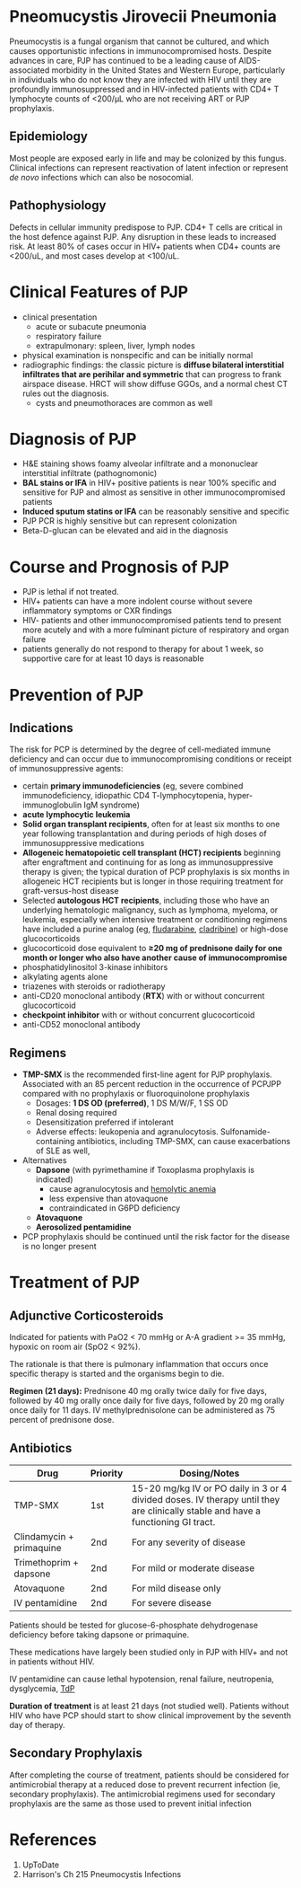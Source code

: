 # Pneomucystis Jirovecii Pneumonia

Pneumocystis is a fungal organism that cannot be cultured, and which causes opportunistic infections in immunocompromised hosts. Despite advances in care, PJP has continued to be a leading cause of
AIDS-associated morbidity in the United States and Western Europe,
particularly in individuals who do not know they are infected with
HIV until they are profoundly immunosuppressed and in HIV-infected
patients with CD4+ T lymphocyte counts of <200/μL who are not
receiving ART or PJP prophylaxis.

## Epidemiology
Most people are exposed early in life and may be colonized by this fungus. Clinical infections can represent reactivation of latent infection or represent *de novo* infections which can also be nosocomial.

## Pathophysiology
Defects in cellular immunity predispose to PJP. CD4+ T cells are critical in the host defence against PJP. Any disruption in these leads to increased risk.  At least 80% of cases occur in HIV+ patients when CD4+ counts are <200/uL, and most cases develop at <100/uL.

# Clinical Features of PJP
- clinical presentation
	- acute or subacute pneumonia
	- respiratory failure
	- extrapulmonary: spleen, liver, lymph nodes
- physical examination is nonspecific and can be initially normal
- radiographic findings: the classic picture is **diffuse bilateral interstitial infiltrates that are perihilar and symmetric** that can progress to frank airspace disease. HRCT will show diffuse GGOs, and a normal chest CT rules out the diagnosis.
	- cysts and pneumothoraces are common as well

# Diagnosis of PJP
- H&E staining shows foamy alveolar infiltrate and a mononuclear interstitial infiltrate (pathognomonic)
- **BAL stains or IFA** in HIV+ positive patients is near 100% specific and sensitive for PJP and almost as sensitive in other immunocompromised patients
- **Induced sputum statins or IFA** can be reasonably sensitive and specific
- PJP PCR is highly sensitive but can represent colonization
- Beta-D-glucan can be elevated and aid in the diagnosis

# Course and Prognosis of PJP
- PJP is lethal if not treated.
- HIV+ patients can have a more indolent course without severe inflammatory symptoms or CXR findings
- HIV- patients and other immunocompromised patients tend to present more acutely and with a more fulminant picture of respiratory and organ failure
- patients generally do not respond to therapy for about 1 week, so supportive care for at least 10 days is reasonable


# Prevention of PJP
## Indications
The risk for PCP is determined by the degree of cell-mediated immune deficiency and can occur due to immunocompromising conditions or receipt of immunosuppressive agents:

- certain **primary immunodeficiencies** (eg, severe combined immunodeficiency, idiopathic CD4 T-lymphocytopenia, hyper-immunoglobulin IgM syndrome)
- **acute lymphocytic leukemia**
- **Solid organ transplant recipients**, often for at least six months to one year following transplantation and during periods of high doses of immunosuppressive medications
- **Allogeneic hematopoietic cell transplant (HCT) recipients** beginning after engraftment and continuing for as long as immunosuppressive therapy is given; the typical duration of PCP prophylaxis is six months in allogeneic HCT recipients but is longer in those requiring treatment for graft-versus-host disease
- Selected **autologous HCT recipients**, including those who have an underlying hematologic malignancy, such as lymphoma, myeloma, or leukemia, especially when intensive treatment or conditioning regimens have included a purine analog (eg, [fludarabine](https://www.uptodate.com/contents/fludarabine-drug-information?search=pjp&topicRef=1393&source=see_link), [cladribine](https://www.uptodate.com/contents/cladribine-drug-information?search=pjp&topicRef=1393&source=see_link)) or high-dose glucocorticoids
- glucocorticoid dose equivalent to **≥20 mg of prednisone daily for one month or longer who also have another cause of immunocompromise**
- phosphatidylinositol 3-kinase inhibitors
- alkylating agents alone
- triazenes with steroids or radiotherapy
- anti-CD20 monoclonal antibody (**RTX**) with or without concurrent glucocorticoid
- **checkpoint inhibitor** with or without concurrent glucocorticoid
- anti-CD52 monoclonal antibody

## Regimens
- **TMP-SMX** is the recommended first-line agent for PJP prophylaxis. Associated with an 85 percent reduction in the occurrence of PCPJPP compared with no prophylaxis or fluoroquinolone prophylaxis
	- Dosages: **1 DS OD (preferred)**, 1 DS M/W/F, 1 SS OD
	- Renal dosing required
	- Desensitization preferred if intolerant
	- Adverse effects: leukopenia and agranulocytosis. Sulfonamide-containing antibiotics, including TMP-SMX, can cause exacerbations of SLE as well,
- Alternatives
	- **Dapsone** (with pyrimethamine if Toxoplasma prophylaxis is indicated)
		- cause agranulocytosis and [hemolytic anemia](../Hematology/Hemolytic%20Anemia.md)
		- less expensive than atovaquone
		- contraindicated in G6PD deficiency
	- **Atovaquone**
	- **Aerosolized pentamidine**
- PCP prophylaxis should be continued until the risk factor for the disease is no longer present

# Treatment of PJP
## Adjunctive Corticosteroids
Indicated for patients with PaO2 < 70 mmHg or A-A gradient >= 35 mmHg, hypoxic on room air (SpO2 < 92%).

The rationale is that there is pulmonary inflammation that occurs once specific therapy is started and the organisms begin to die.

**Regimen (21 days):** Prednisone 40 mg orally twice daily for five days, followed by 40 mg orally once daily for five days, followed by 20 mg orally once daily for 11 days. IV methylprednisolone can be administered as 75 percent of prednisone dose.

## Antibiotics
| Drug                     | Priority   | Dosing/Notes                                                                                                                           |
| ------------------------ | ---------- | -------------------------------------------------------------------------------------------------------------------------------- |
| TMP-SMX                  | 1st | 15-20 mg/kg IV or PO daily in 3 or 4 divided doses. IV therapy until they are clinically stable and have a functioning GI tract. |
| Clindamycin + primaquine | 2nd           |  For any severity of disease                                                                                                                                |
| Trimethoprim + dapsone   | 2nd           |   For mild or moderate disease                                                                                                                               |
| Atovaquone               | 2nd           |   For mild disease only                                                                                                                               |
| IV pentamidine           | 2nd          |  For severe disease                                                                                                                                |

Patients should be tested for glucose-6-phosphate dehydrogenase deficiency before taking dapsone or primaquine.

These medications have largely been studied only in PJP with HIV+ and not in patients without HIV.

IV pentamidine can cause lethal hypotension, renal failure, neutropenia, dysglycemia, [TdP](../Cardiology/Temporary%20Cardiac%20Pacing.md)

**Duration of treatment** is at least 21 days (not studied well). Patients without HIV who have PCP should start to show clinical improvement by the seventh day of therapy.

## Secondary Prophylaxis
After completing the course of treatment, patients should be considered for antimicrobial therapy at a reduced dose to prevent recurrent infection (ie, secondary prophylaxis). The antimicrobial regimens used for secondary prophylaxis are the same as those used to prevent initial infection

# References
1. UpToDate
2. Harrison's Ch 215 Pneumocystis Infections